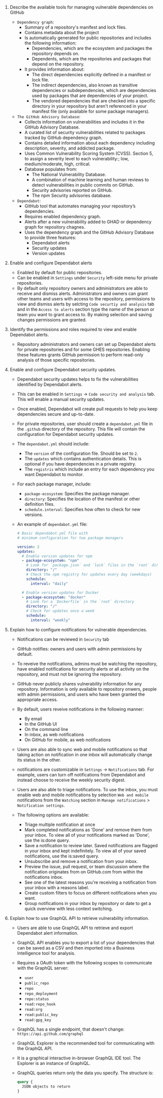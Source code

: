 1. Describe the available tools for managing vulnerable dependencies on GitHub
    - `Dependency graph`:
        - Summary of a repository's manifest and lock files. 
        - Contains metadata about the project
        - Is automatically generated for public repositories and includes the following information:
            - Dependencies, which are the ecosystem and packages the repository depends on.
            - Dependents, which are the repositories and packages that depend on the repository.
        - It provides information about:
            - The direct dependencies explicitly defined in a manifest or lock file.
            - The indirect dependencies, also known as transitive dependencies or subdependencies, which are dependencies used by packages that are dependencies of your project.
            - The vendored dependencies that are checked into a specific directory in your repository but aren't referenced in your manifest file (only available for some package managers).
    - `The GitHub Advisory Database`:
        - Collects information on vulnerabilities and includes it in the GitHub Advisory Database.
        - A curated list of security vulnerabilities related to packages tracked by GitHub dependency graph.
        - Contains detailed information about each dependency including description, severity, and addicted package.
        - Uses Common Vulnerability Scoring System (CVSS). Section 5, to assign a severity level to each vulnerability:; low, medium/moderate, high, critical.
        - Database populates from:
            - The National Vulnerability Database.
            - A combination of machine learning and human reviews to detect vulnerabilities in public commits on GitHub.
            - Security advisories reported on GitHub.
            - The npm Security advisories database.
    - `Dependabot`:
        - GitHub tool that automates managing your repository’s dependencies.
        - Requires enabled dependency graph.
        - Alerts after a new vulnerability added to GHAD or dependency graph for repository chagnes.
        - Uses the dependency graph and the GitHub Advisory Database to provide three features:
            - Dependabot alerts
            - Security updates
            - Version updates

2. Enable and configure Dependabot alerts
    - Enabled by default for public repositories. 
    - Can be enabled in `Settings` under `Security` left-side menu for private repositories.
    - By default only repository owners and administrators are able to receive and dismiss alerts. Administrators and owners can grant other teams and users with access to the repository, permissions to view and dismiss alerts by selcting `Code securtiy and analysis` tab and in the `Access to alerts` section type the name of the person or team you want to grant access to. By making selection and saving changes permissions are granted.

3. Identify the permissions and roles required to view and enable Dependabot alerts.
    - Repository administrators and owners can set up Dependabot alerts for private repositories and for some GHES repositories. Enabling these features grants GitHub permission to perform read-only analysis of those specific repositories.


4. Enable and configure Dependabot security updates.
    - Dependabot security updates helps to fix the vulnerabilities identified by Dependabot alerts.
    - This can be enabled in `Settings` -> `Code security and analysis` tab. This will enable a manual security updates. 
    - Once enabled, Dependabot will create pull requests to help you keep dependencies secure and up-to-date.
    - For private repositories, user should create a `dependabot.yml` file in the `.github` directory of the repository. This file will contain the configuration for Dependabot security updates. 
    - The `dependabot.yml` should include:
        - The `version` of the configuration file. Should be set to `2`.
        - The `updates` which contains authentication details. This is optional if you have dependencies in a private registry.
        - The `registris` which include an entry for each dependency you want Dependabot to monitor.
    - For each package manager, include:
        - `package-ecosystem`: Specifies the package manager.
        - `directory`: Specifies the location of the manifest or other definition files.
        - `schedule.interval`: Specifies how often to check for new versions.

    - An example of `dependabot.yml` file:
        ```yml
        # Basic dependabot.yml file with
        # minimum configuration for two package managers

        version: 2
        updates:
          # Enable version updates for npm
          - package-ecosystem: "npm"
            # Look for `package.json` and `lock` files in the `root` directory
            directory: "/"
            # Check the npm registry for updates every day (weekdays)
            schedule:
              interval: "daily"

          # Enable version updates for Docker
          - package-ecosystem: "docker"
            # Look for a `Dockerfile` in the `root` directory
            directory: "/"
            # Check for updates once a week
            schedule:
              interval: "weekly"
        ```

5. Explain how to configure notifications for vulnerable dependencies. 
    - Notifications can be reviewed in `Security` tab
    - GitHub notifies: owners and users with admin permissions by default.
    - To reveive the notifications, admins must be watching the repository, have enabled notifications for security alerts or all activity on the repository, and must not be ignoring the repository.
    - GitHub never publicly shares vulnerability information for any repository. Information is only available to repository onwers, people with admin permissions, and users who have been granted the appropriate access.
    - By default, users reveive notifications in the following manner:
        - By email
        - In the GitHub UI
        - On the command line
        - In inbox, as web notifications
        - On GitHub for mobile, as web notifications
    - Users are also able to sync web and mobile notifications so that taking action on notification in one inbox will automatically change its status in the other. 
    - notifications are customizable in `Settings` -> `Notifications` tab. For example, users can turn off notifications from Dependabot and instead choose to receive the weekly security digest.

    - Users are also able to triage notifications. To use the inbox, you must enable web and mobile notifications by selection `Web and mobile` notifications from the `Watching` section in `Manage notifications` > `Notification settings`. 
    - The following options are available:
        - Triage multiple notification at once
        - Mark completed notifications as 'Done' and remove them from your inbox. To view all of your notifications marked as 'Done', use the is:done query.
        - Save a notification to review later. Saved notifications are flagged in your inbox and kept indefinitely. To view all of your saved notifications, use the is:saved query.
        - Unsubscribe and remove a notification from your inbox.
        - Preview the issue, pull request, or team discussion where the notification originates from on GitHub.com from within the notifications inbox.
        - See one of the latest reasons you're receiving a notification from your inbox with a reasons label.
        - Create custom filters to focus on different notifications when you want.
        - Group notifications in your inbox by repository or date to get a quick overview with less context switching.


6. Explain how to use GraphQL API to retrieve vulnerability information.
    - Users are able to use GraphQL API to retrieve and export Dependabot alert information.
    - GraphQL API enables you to export a list of your dependencies that can be saved as a CSV and then imported into a Business Intelligence tool for analysis.
    - Requires a OAuth token with the following scopes to communicate with the GraphQL server:
        - `user`
        - `public_repo`
        - `repo`
        - `repo_deployment`
        - `repo:status`
        - `read:repo_hook`
        - `read:org`
        - `read:public_key`
        - `read:gpg_key`
    - GraphQL has a single endpoint, that doesn't change: `https://api.github.com/graphql`
    
    - GraphQL Explorer is the recommended tool for communicating with the GraphQL API.
    - It is a graphical interactive in-browser GraphQL IDE tool. The Explorer is an instance of GraphiQL. 
    - GraphQL queries return only the data you specify. The structure is:
        ```graphql
        query {
          JSON objects to return
        }
        ```